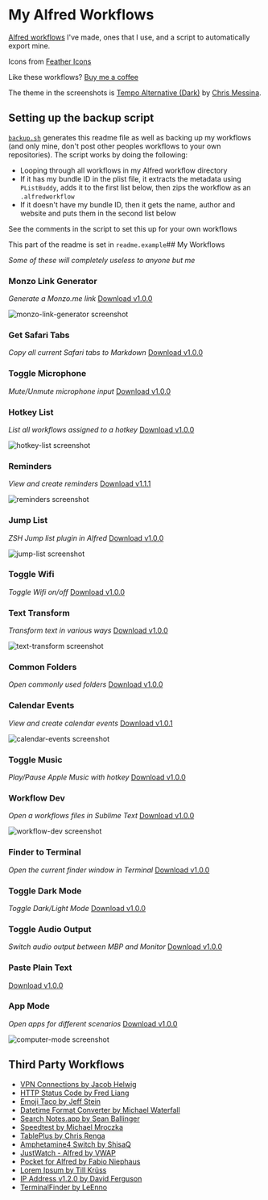 # My Alfred Workflows

[Alfred workflows](https://www.alfredapp.com/workflows/) I've made, ones that I use, and a script to automatically export mine.

Icons from [Feather Icons](https://feathericons.com)

Like these workflows? [Buy me a coffee](https://monzo.me/robbknight)

The theme in the screenshots is [Tempo Alternative (Dark)](https://github.com/chrismessina/alfred-theme-tempo#tempo-alternative-dark) by [Chris Messina](https://github.com/chrismessina).

## Setting up the backup script

[`backup.sh`](backup.sh) generates this readme file as well as backing up my workflows (and only mine, don't post other peoples workflows to your own repositories). The script works by doing the following:

- Looping through all workflows in my Alfred workflow directory
- If it has my bundle ID in the plist file, it extracts the metadata using `PListBuddy`, adds it to the first list below, then zips the workflow as an `.alfredworkflow`
- If it doesn't have my bundle ID, then it gets the name, author and website and puts them in the second list below

See the comments in the script to set this up for your own workflows

This part of the readme is set in `readme.example`## My Workflows

 _Some of these will completely useless to anyone but me_ 


### Monzo Link Generator

_Generate a Monzo.me link_ [Download v1.0.0](https://github.com/rknightuk/alfred-workflows/raw/main/workflows/monzo-link-generator.alfredworkflow) 

 ![monzo-link-generator screenshot](screenshots/monzo-link-generator.png)

### Get Safari Tabs

_Copy all current Safari tabs to Markdown_ [Download v1.0.0](https://github.com/rknightuk/alfred-workflows/raw/main/workflows/safari-tabs-markdown.alfredworkflow) 

### Toggle Microphone

_Mute/Unmute microphone input_ [Download v1.0.0](https://github.com/rknightuk/alfred-workflows/raw/main/workflows/toggle-microphone.alfredworkflow) 

### Hotkey List

_List all workflows assigned to a hotkey_ [Download v1.0.0](https://github.com/rknightuk/alfred-workflows/raw/main/workflows/hotkey-list.alfredworkflow) 

 ![hotkey-list screenshot](screenshots/hotkey-list.png)

### Reminders

_View and create reminders_ [Download v1.1.1](workflows/reminders) 

 ![reminders screenshot](screenshots/reminders.png)

### Jump List

_ZSH Jump list plugin in Alfred_ [Download v1.0.0](https://github.com/rknightuk/alfred-workflows/raw/main/workflows/jump-list.alfredworkflow) 

 ![jump-list screenshot](screenshots/jump-list.png)

### Toggle Wifi

_Toggle Wifi on/off_ [Download v1.0.0](https://github.com/rknightuk/alfred-workflows/raw/main/workflows/toggle-wifi.alfredworkflow) 

### Text Transform

_Transform text in various ways_ [Download v1.0.0](https://github.com/rknightuk/alfred-workflows/raw/main/workflows/text-transform.alfredworkflow) 

 ![text-transform screenshot](screenshots/text-transform.png)

### Common Folders

_Open commonly used folders_ [Download v1.0.0](https://github.com/rknightuk/alfred-workflows/raw/main/workflows/common-folders.alfredworkflow) 

### Calendar Events

_View and create calendar events_ [Download v1.0.1](workflows/calendar-events) 

 ![calendar-events screenshot](screenshots/calendar-events.png)

### Toggle Music

_Play/Pause Apple Music with hotkey_ [Download v1.0.0](https://github.com/rknightuk/alfred-workflows/raw/main/workflows/toggle-music.alfredworkflow) 

### Workflow Dev

_Open a workflows files in Sublime Text_ [Download v1.0.0](https://github.com/rknightuk/alfred-workflows/raw/main/workflows/workflow-dev.alfredworkflow) 

 ![workflow-dev screenshot](screenshots/workflow-dev.png)

### Finder to Terminal

_Open the current finder window in Terminal_ [Download v1.0.0](https://github.com/rknightuk/alfred-workflows/raw/main/workflows/finder-to-terminal.alfredworkflow) 

### Toggle Dark Mode

_Toggle Dark/Light Mode_ [Download v1.0.0](https://github.com/rknightuk/alfred-workflows/raw/main/workflows/toggle-dark-mode.alfredworkflow) 

### Toggle Audio Output

_Switch audio output between MBP and Monitor_ [Download v1.0.0](https://github.com/rknightuk/alfred-workflows/raw/main/workflows/toggle-audio.alfredworkflow) 

### Paste Plain Text

 [Download v1.0.0](https://github.com/rknightuk/alfred-workflows/raw/main/workflows/paste-plain-text.alfredworkflow) 

### App Mode

_Open apps for different scenarios_ [Download v1.0.0](https://github.com/rknightuk/alfred-workflows/raw/main/workflows/computer-mode.alfredworkflow) 

 ![computer-mode screenshot](screenshots/computer-mode.png)


## Third Party Workflows

- [VPN Connections by Jacob Helwig](https://technosorcery.net) 
- [HTTP Status Code by Fred Liang](https://github.com/ilstar/http_status_code) 
- [Emoji Taco by Jeff Stein](https://github.com/jeeftor/EmojiTaco) 
- [Datetime Format Converter by Michael Waterfall](twitter.com/mwaterfall) 
- [Search Notes.app by Sean Ballinger](https://github.com/sballin/alfred-search-notes-app) 
- [Speedtest by Michael Mroczka](http://michaelmroczka.com/) 
- [TablePlus by Chris Renga](https://www.chrisrenga.com) 
- [Amphetamine4 Switch by ShisaQ](https://shisaq.github.io) 
- [JustWatch - Alfred by VWAP](https://twitter.com/vinayw) 
- [Pocket for Alfred by Fabio Niephaus](https://github.com/fniephaus/alfred-pocket/) 
- [Lorem Ipsum by Till Krüss](https://till.im) 
- [IP Address v1.2.0 by David Ferguson](jdfwarrior.tumblr.com) 
- [TerminalFinder by LeEnno](http://www.ienno.de) 

